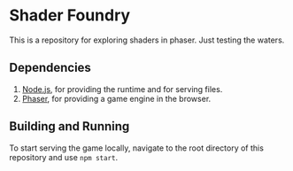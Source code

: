 # Shader Foundry
This is a repository for exploring shaders in phaser. Just testing the waters.

## Dependencies
1. [Node.js](https://nodejs.org/), for providing the runtime and for serving files.
2. [Phaser](https://phaser.io/), for providing a game engine in the browser.

## Building and Running
To start serving the game locally, navigate to the root directory of this repository and use `npm start`.
